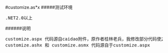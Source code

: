 #customize.as*x
#####测试环境
<pre>
.NET2.0以上
</pre>

######说明
<pre>
customize.aspx 代码源自caidao附件，原作者桂林老兵，我修改部分代码使之兼容.NET2.0并做了免杀处理
customize.ashx 和 customize.asmx 代码源自于customize.aspx
</pre>
